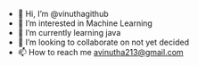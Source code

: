 - 👋 Hi, I’m @vinuthagithub
- 👀 I’m interested in Machine Learning
- 🌱 I’m currently learning java
- 💞️ I’m looking to collaborate on not yet decided
- 📫 How to reach me avinutha213@gmail.com

<!---
vinuthagithub/vinuthagithub is a ✨ special ✨ repository because its `README.md` (this file) appears on your GitHub profile.
You can click the Preview link to take a look at your changes.
--->
